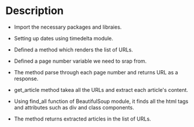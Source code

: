 # Description 

* Import the necessary packages and libraies.
* Setting up dates using timedelta module.

* Defined a method which renders the list of URLs.
* Defined a page number variable we need to srap from.
* The method parse through each page number and returns URL as a response.

* get_article method takea all the URLs and extract each article's content.
* Using find_all function of BeautifulSoup module, it finds all the html tags and attributes such as div and class components.
* The method returns extracted articles in the list of URLs.